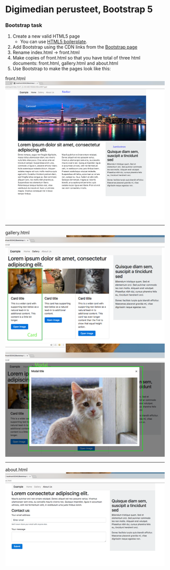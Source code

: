 # Digimedian perusteet, Bootstrap 5


### Bootstrap task

1. Create a new valid HTML5 page
    - You can use [HTML5 boilerplate](https://html5boilerplate.com).
2. Add Bootstrap using the CDN links from the [Bootstrap page](https://getbootstrap.com/)
3. Rename index.html -> front.html
3. Make copies of front.html so that you have total of three html documents: front.html, gallery.html and about.html
4. Use Bootstrap to make the pages look like this:

front.html
    ![Index screenshot](https://raw.githubusercontent.com/ilkkamtk/mpjkk/master/Week1/images/index.png)
___

gallery.html
![Index screenshot](https://raw.githubusercontent.com/ilkkamtk/mpjkk/master/Week1/images/gallery1.png)
![Index screenshot](https://raw.githubusercontent.com/ilkkamtk/mpjkk/master/Week1/images/gallery2.png)
___

about.html
![Index screenshot](https://raw.githubusercontent.com/ilkkamtk/mpjkk/master/Week1/images/about.png)
